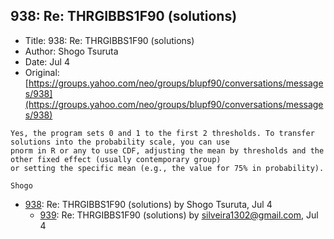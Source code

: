 ## 938: Re: THRGIBBS1F90 (solutions)

- Title: 938: Re: THRGIBBS1F90 (solutions)
- Author: Shogo Tsuruta
- Date: Jul 4
- Original: [https://groups.yahoo.com/neo/groups/blupf90/conversations/messages/938](https://groups.yahoo.com/neo/groups/blupf90/conversations/messages/938)

```
Yes, the program sets 0 and 1 to the first 2 thresholds. To transfer solutions into the probability scale, you can use
pnorm in R or any to use CDF, adjusting the mean by thresholds and the other fixed effect (usually contemporary group)
or setting the specific mean (e.g., the value for 75% in probability).

Shogo
```

- [938](0938.md): Re: THRGIBBS1F90 (solutions) by Shogo Tsuruta, Jul 4
    - [939](0939.md): Re: THRGIBBS1F90 (solutions) by silveira1302@gmail.com, Jul 4
